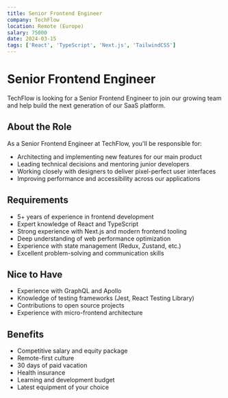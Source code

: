 ```yaml
---
title: Senior Frontend Engineer
company: TechFlow
location: Remote (Europe)
salary: 75000
date: 2024-03-15
tags: ['React', 'TypeScript', 'Next.js', 'TailwindCSS']
---
```


# Senior Frontend Engineer

TechFlow is looking for a Senior Frontend Engineer to join our growing team and help build the next generation of our SaaS platform.

## About the Role

As a Senior Frontend Engineer at TechFlow, you'll be responsible for:

- Architecting and implementing new features for our main product
- Leading technical decisions and mentoring junior developers
- Working closely with designers to deliver pixel-perfect user interfaces
- Improving performance and accessibility across our applications

## Requirements

- 5+ years of experience in frontend development
- Expert knowledge of React and TypeScript
- Strong experience with Next.js and modern frontend tooling
- Deep understanding of web performance optimization
- Experience with state management (Redux, Zustand, etc.)
- Excellent problem-solving and communication skills

## Nice to Have

- Experience with GraphQL and Apollo
- Knowledge of testing frameworks (Jest, React Testing Library)
- Contributions to open source projects
- Experience with micro-frontend architecture

## Benefits

- Competitive salary and equity package
- Remote-first culture
- 30 days of paid vacation
- Health insurance
- Learning and development budget
- Latest equipment of your choice
